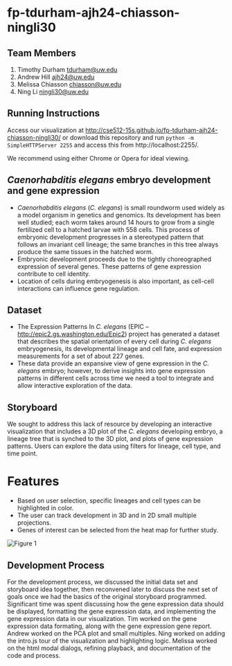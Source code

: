 fp-tdurham-ajh24-chiasson-ningli30 
============

## Team Members 

1. Timothy Durham tdurham@uw.edu 
2. Andrew Hill ajh24@uw.edu 
3. Melissa Chiasson chiasson@uw.edu
4. Ning Li ningli30@uw.edu

## Running Instructions

Access our visualization at
http://cse512-15s.github.io/fp-tdurham-ajh24-chiasson-ningli30/ or download this
repository and run `python -m SimpleHTTPServer 2255` and access this
from http://localhost:2255/.

We recommend using either Chrome or Opera for ideal viewing.

## _Caenorhabditis elegans_ embryo development and gene expression

* _Caenorhabditis elegans_ (_C. elegans_) is small roundworm used widely as a model organism
in genetics and genomics. Its development has been well studied; each
worm takes around 14 hours to grow from a single fertilized cell to a
hatched larvae with 558 cells. This process of embryonic development
progresses in a stereotyped pattern that follows an invariant cell
lineage; the same branches in this tree always produce the same tissues
in the hatched worm. 
* Embryonic development proceeds due to the tightly choreographed expression of several genes. These patterns of gene expression contribute to cell identity.
* Location of cells during embryogenesis is also important, as cell-cell interactions can influence gene regulation.

## Dataset
* The Expression Patterns In _C. elegans_ (EPIC – http://epic2.gs.washington.edu/Epic2) project has generated a dataset that describes the spatial orientation of every cell during _C. elegans_ embryogenesis, its developmental lineage and cell fate, and expression measurements for a set of about 227 genes. 
* These data provide an expansive view of gene expression in the _C. elegans_ embryo; however, to derive insights into gene expression patterns in different cells across time we need a tool to integrate and allow interactive exploration of the data.

## Storyboard

We sought to address this lack of resource by developing an interactive visualization that includes a 3D plot of the _C. elegans_ developing embryo, a lineage tree that is synched to the 3D plot, and plots of gene expression patterns. Users can explore the data using filters for lineage, cell type, and time point.

# Features
* Based on user selection, specific lineages and cell types can be highlighted in color.
* The user can track development in 3D and in 2D small multiple projections.
* Genes of interest can be selected from the heat map for further study.


![Figure 1](https://github.com/CSE512-15S/fp-tdurham-ajh24-chiasson-ningli30/img/Figure1.png)


## Development Process 
For the development process, we discussed the initial data set and
storyboard idea together, then reconvened later to discuss the next set
of goals once we had the basics of the original storyboard programmed.
Significant time was spent discussing how the gene expression data should be displayed, formatting the gene expression data, and implementing the gene expression data in our visualization. Tim worked on the gene expression data formating, along with the gene expression gene report. Andrew worked on the PCA plot and small multiples. Ning worked on adding the intro.js tour of the visualization and highlighting logic. Melissa worked on the html modal dialogs, refining playback, and documentation of the code and process.

